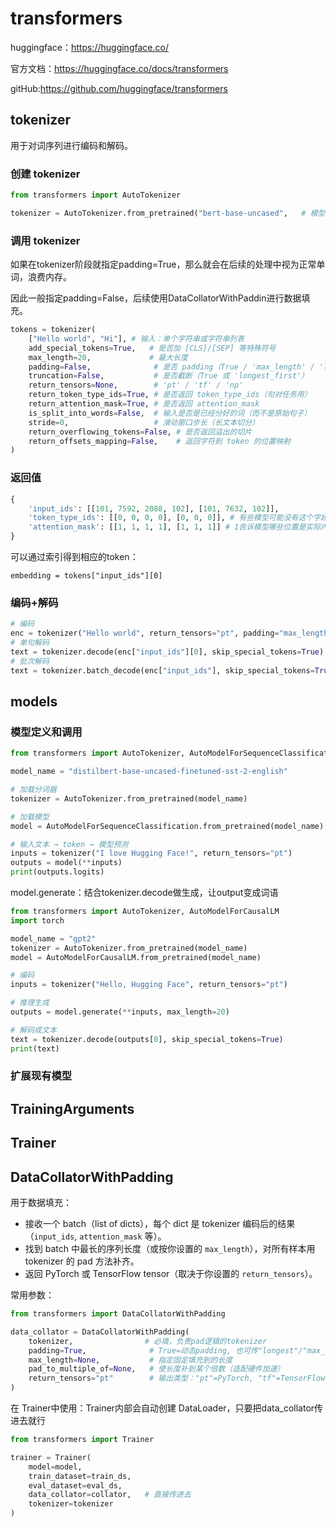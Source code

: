 # transformers

huggingface：https://huggingface.co/

官方文档：https://huggingface.co/docs/transformers

gitHub:https://github.com/huggingface/transformers

## tokenizer

用于对词序列进行编码和解码。

### 创建 tokenizer

```python
from transformers import AutoTokenizer

tokenizer = AutoTokenizer.from_pretrained("bert-base-uncased",   # 模型名或路径)
```

### 调用 tokenizer

如果在tokenizer阶段就指定padding=True，那么就会在后续的处理中视为正常单词，浪费内存。

因此一般指定padding=False，后续使用DataCollatorWithPaddin进行数据填充。

```python
tokens = tokenizer(
    ["Hello world", "Hi"], # 输入：单个字符串或字符串列表
    add_special_tokens=True,   # 是否加 [CLS]/[SEP] 等特殊符号
    max_length=20,             # 最大长度
    padding=False,              # 是否 padding（True / 'max_length' / 'longest'）
    truncation=False,           # 是否截断（True 或 'longest_first'）
    return_tensors=None,        # 'pt' / 'tf' / 'np'
    return_token_type_ids=True, # 是否返回 token_type_ids（句对任务用）
    return_attention_mask=True, # 是否返回 attention_mask
    is_split_into_words=False,  # 输入是否是已经分好的词（而不是原始句子）
    stride=0,                   # 滑动窗口步长（长文本切分）
    return_overflowing_tokens=False, # 是否返回溢出的切片
    return_offsets_mapping=False,    # 返回字符到 token 的位置映射
)
```

### 返回值

```python
{
    'input_ids': [[101, 7592, 2088, 102], [101, 7632, 102]],
    'token_type_ids': [[0, 0, 0, 0], [0, 0, 0]], # 有些模型可能没有这个字段，比如 GPT 类模型
    'attention_mask': [[1, 1, 1, 1], [1, 1, 1]] # 1告诉模型哪些位置是实际内容，哪些位置是padding
}
```

可以通过索引得到相应的token：

```
embedding = tokens["input_ids"][0]
```

### 编码+解码

```python
# 编码
enc = tokenizer("Hello world", return_tensors="pt", padding="max_length", max_length=10)
# 单句解码
text = tokenizer.decode(enc["input_ids"][0], skip_special_tokens=True)
# 批次解码
text = tokenizer.batch_decode(enc["input_ids"], skip_special_tokens=True)
```

## models

### 模型定义和调用

```python
from transformers import AutoTokenizer, AutoModelForSequenceClassification

model_name = "distilbert-base-uncased-finetuned-sst-2-english"

# 加载分词器
tokenizer = AutoTokenizer.from_pretrained(model_name)

# 加载模型
model = AutoModelForSequenceClassification.from_pretrained(model_name)

# 输入文本 → token → 模型预测
inputs = tokenizer("I love Hugging Face!", return_tensors="pt")
outputs = model(**inputs)
print(outputs.logits)
```

model.generate：结合tokenizer.decode做生成，让output变成词语

```python
from transformers import AutoTokenizer, AutoModelForCausalLM
import torch

model_name = "gpt2"
tokenizer = AutoTokenizer.from_pretrained(model_name)
model = AutoModelForCausalLM.from_pretrained(model_name)

# 编码
inputs = tokenizer("Hello, Hugging Face", return_tensors="pt")

# 推理生成
outputs = model.generate(**inputs, max_length=20)

# 解码成文本
text = tokenizer.decode(outputs[0], skip_special_tokens=True)
print(text)
```

### 扩展现有模型





## TrainingArguments



## Trainer



## DataCollatorWithPadding

用于数据填充：

* 接收一个 batch（list of dicts），每个 dict 是 tokenizer 编码后的结果（`input_ids`, `attention_mask` 等）。
* 找到 batch 中最长的序列长度（或按你设置的 `max_length`），对所有样本用 tokenizer 的 pad 方法补齐。
* 返回 PyTorch 或 TensorFlow tensor（取决于你设置的 `return_tensors`）。

常用参数：

```python
from transformers import DataCollatorWithPadding

data_collator = DataCollatorWithPadding(
    tokenizer,                # 必填，负责pad逻辑的tokenizer
    padding=True,              # True=动态padding, 也可传"longest"/"max_length"
    max_length=None,           # 指定固定填充到的长度
    pad_to_multiple_of=None,   # 使长度补到某个倍数（适配硬件加速）
    return_tensors="pt"        # 输出类型："pt"=PyTorch, "tf"=TensorFlow, "np"=NumPy
)
```

在 Trainer中使用：Trainer内部会自动创建 DataLoader，只要把data_collator传进去就行

```python
from transformers import Trainer

trainer = Trainer(
    model=model,
    train_dataset=train_ds,
    eval_dataset=eval_ds,
    data_collator=collator,   # 直接传进去
    tokenizer=tokenizer
)
```

